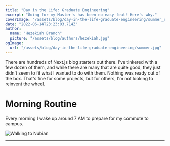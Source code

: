```yaml
---
title: "Day in the Life: Graduate Engineering"
excerpt: "Going for my Master's has been no easy feat! Here's why."
coverImage: "/assets/blog/day-in-the-life-graduate-engineering/summer_resized.jpg"
date: "2022-06-14T23:23:03.714Z"
author:
  name: "Hezekiah Branch"
  picture: "/assets/blog/authors/hezekiah.jpg"
ogImage:
  url: "/assets/blog/day-in-the-life-graduate-engineering/summer.jpg"
---
```


There are hundreds of Next.js blog starters out there. I've tinkered with a few dozen of them, and while there are many that are quite good, they just didn't seem to fit what I wanted to do with them. Nothing was ready out of the box. That's fine for some projects, but for others, I'm not looking to reinvent the wheel. 

# Morning Routine

Every morning I wake up around 7 AM to prepare for my commute to campus.


![Walking to Nubian](assets/blog/day-in-the-life-graduate-engineering/roxbury.jpg)


---
